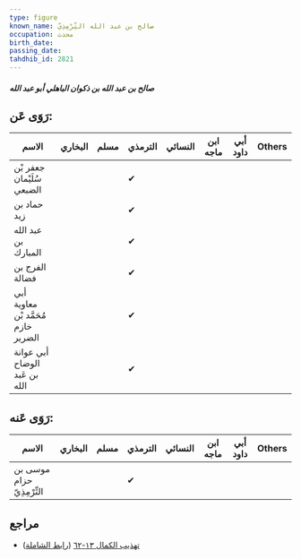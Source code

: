 ```yaml
---
type: figure
known_name: صالح بن عبد الله التِّرْمِذِيّ
occupation: محدث
birth_date:
passing_date:
tahdhib_id: 2821
---
```

##### صالح بن عبد الله بن ذكوان الباهلي أبو عبد الله

## رَوَى عَن:
| الاسم                               | البخاري | مسلم | الترمذي | النسائي | ابن ماجه | أبي داود | Others |
| ----------------------------------- | ------- | ---- | ------- | ------- | -------- | -------- | ------ |
| جعفر بْن سُلَيْمان الضبعي           |         |      | ✔       |         |          |          |        |
| حماد بن زيد                         |         |      | ✔       |         |          |          |        |
| عبد الله بن المبارك                 |         |      | ✔       |         |          |          |        |
| الفرج بن فضالة                      |         |      | ✔       |         |          |          |        |
| أبي معاوية مُحَمَّد بْن خازم الضرير |         |      | ✔       |         |          |          |        |
| أبي عوانة الوضاح بن عَبد الله       |         |      | ✔       |         |          |          |        |
## رَوَى عَنه:
| الاسم                      | البخاري | مسلم | الترمذي | النسائي | ابن ماجه | أبي داود | Others |
| -------------------------- | ------- | ---- | ------- | ------- | -------- | -------- | ------ |
| موسى بن حزام التِّرْمِذِيّ |         |      | ✔       |         |          |          |        |
## مراجع
- [تهذيب الكمال ١٣-٦٢](obsidian://open?vault=Tahdhib-al-Kamal&file=Figures/٢٨٢١-صالح%20بن%20عبد%20الله%20بن%20ذكوان%20الباهلي%20أبو%20عبد%20الله) ([رابط الشاملة](https://shamela.ws/book/3722/6443))